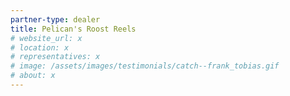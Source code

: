 ```yaml
---
partner-type: dealer
title: Pelican's Roost Reels
# website_url: x
# location: x
# representatives: x
# image: /assets/images/testimonials/catch--frank_tobias.gif
# about: x
---
```

